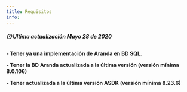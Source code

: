 ```yaml
---
title: Requisitos
info:
---
```

##### 🕐 Ultima actualización Mayo 28 de 2020

**- Tener ya una implementación de Aranda en BD SQL**. 

**- Tener la BD Aranda actualizada a la última versión (versión mínima 8.0.106)**

**- Tener actualizada a la última versión ASDK (versión mínima 8.23.6)**
